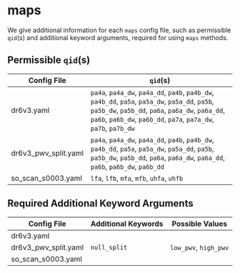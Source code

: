 # maps
We give additional information for each `maps` config file, such as permissible `qid`(s) and additional keyword arguments, required for using `maps` methods.

## Permissible `qid`(s)
| Config File | `qid`(s) |
| ----------- | -------- |
| dr6v3.yaml| `pa4a`, `pa4a_dw`, `pa4a_dd`, `pa4b`, `pa4b_dw`, `pa4b_dd`, `pa5a`, `pa5a_dw`, `pa5a_dd`, `pa5b`, `pa5b_dw`, `pa5b_dd`, `pa6a`, `pa6a_dw`, `pa6a_dd`, `pa6b`, `pa6b_dw`, `pa6b_dd`, `pa7a`, `pa7a_dw`, `pa7b`, `pa7b_dw` |
| dr6v3_pwv_split.yaml | `pa4a`, `pa4a_dw`, `pa4a_dd`, `pa4b`, `pa4b_dw`, `pa4b_dd`, `pa5a`, `pa5a_dw`, `pa5a_dd`, `pa5b`, `pa5b_dw`, `pa5b_dd`, `pa6a`, `pa6a_dw`, `pa6a_dd`, `pa6b`, `pa6b_dw`, `pa6b_dd` |
| so_scan_s0003.yaml | `lfa`, `lfb`, `mfa`, `mfb`, `uhfa`, `uhfb` |

## Required Additional Keyword Arguments
| Config File | Additional Keywords | Possible Values |
| ----------- | ------------------- | --------------- |
| dr6v3.yaml| | |
| dr6v3_pwv_split.yaml | `null_split` | `low_pwv`, `high_pwv` |
| so_scan_s0003.yaml | |
